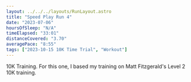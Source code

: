 ```yaml
---
layout: ../../../layouts/RunLayout.astro
title: "Speed Play Run 4"
date: "2023-07-06"
hoursOfSleep: "N/A"
timeElapsed: "33:01"
distanceCovered: "3.70"
averagePace: "8:55"
tags: ["2023-10-15 10K Time Trial", "Workout"]
---
```


10K Training. For this one, I based my training on Matt Fitzgerald's Level 2 10K training.
